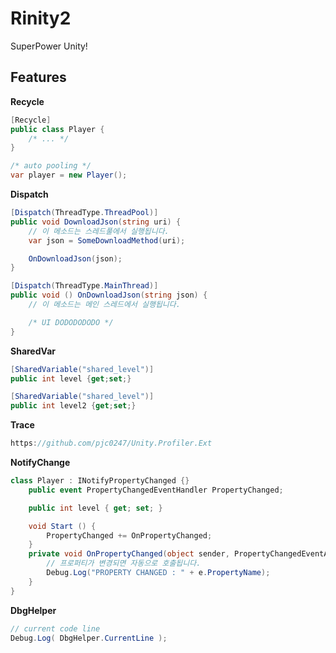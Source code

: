 Rinity2
====
SuperPower Unity!

Features
----
__Recycle__
```cs
[Recycle]
public class Player {
    /* ... */
}

/* auto pooling */
var player = new Player();
```

__Dispatch__
```cs
[Dispatch(ThreadType.ThreadPool)]
public void DownloadJson(string uri) {
    // 이 메소드는 스레드풀에서 실행됩니다.
    var json = SomeDownloadMethod(uri);

    OnDownloadJson(json);
}

[Dispatch(ThreadType.MainThread)]
public void () OnDownloadJson(string json) {
    // 이 메소드는 메인 스레드에서 실행됩니다.

    /* UI DODODODODO */
}
```

__SharedVar__
```cs
[SharedVariable("shared_level")]
public int level {get;set;}

[SharedVariable("shared_level")]
public int level2 {get;set;}
```

__Trace__
```cs
https://github.com/pjc0247/Unity.Profiler.Ext
```

__NotifyChange__
```cs
class Player : INotifyPropertyChanged {}
    public event PropertyChangedEventHandler PropertyChanged;

    public int level { get; set; }

    void Start () {
        PropertyChanged += OnPropertyChanged;
	}
    private void OnPropertyChanged(object sender, PropertyChangedEventArgs e) {
        // 프로퍼티가 변경되면 자동으로 호출됩니다.
        Debug.Log("PROPERTY CHANGED : " + e.PropertyName);
    }
}
```

__DbgHelper__
```cs
// current code line
Debug.Log( DbgHelper.CurrentLine );
```